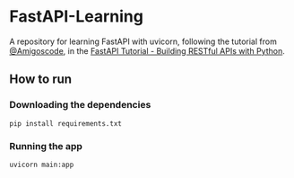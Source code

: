 # FastAPI-Learning
A repository for learning FastAPI with uvicorn, following the tutorial from [@Amigoscode](https://www.youtube.com/@amigoscode), in the [FastAPI Tutorial - Building RESTful APIs with Python](https://www.youtube.com/watch?v=GN6ICac3OXY).

## How to run
### Downloading the dependencies
```
pip install requirements.txt
```
### Running the app
```
uvicorn main:app
```